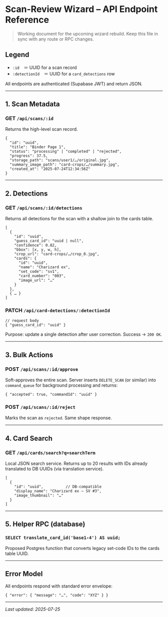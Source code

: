# Scan-Review Wizard – API Endpoint Reference

> Working document for the upcoming wizard rebuild. Keep this file in sync with any route or RPC changes.

## Legend
* `:id` ＝ UUID for a scan record  
* `:detectionId` ＝ UUID for a `card_detections` row

All endpoints are authenticated (Supabase JWT) and return JSON.

---

## 1. Scan Metadata
### GET `/api/scans/:id`
Returns the high-level scan record.
```jsonc
{
  "id": "uuid",
  "title": "Binder Page 1",
  "status": "processing" | "completed" | "rejected",
  "progress": 37.5,
  "storage_path": "scans/user1/…/original.jpg",
  "summary_image_path": "card-crops/…/summary.jpg",
  "created_at": "2025-07-24T12:34:56Z"
}
```

---

## 2. Detections
### GET `/api/scans/:id/detections`
Returns all detections for the scan with a shallow join to the cards table.
```jsonc
[
  {
    "id": "uuid",
    "guess_card_id": "uuid | null",
    "confidence": 0.82,
    "bbox": [x, y, w, h],
    "crop_url": "card-crops/…/crop_0.jpg",
    "cards": {
      "id": "uuid",
      "name": "Charizard ex",
      "set_code": "sv1",
      "card_number": "003",
      "image_url": "…"
    }
  },
  { … }
]
```

### PATCH `/api/card-detections/:detectionId`
```jsonc
// request body
{ "guess_card_id": "uuid" }
```
Purpose: update a single detection after user correction. Success → `200 OK`.

---

## 3. Bulk Actions
### POST `/api/scans/:id/approve`
Soft-approves the entire scan. Server inserts `DELETE_SCAN` (or similar) into `command_queue` for background processing and returns:
```jsonc
{ "accepted": true, "commandId": "uuid" }
```

### POST `/api/scans/:id/reject`
Marks the scan as `rejected`. Same shape response.

---

## 4. Card Search
### GET `/api/cards/search?q=searchTerm`
Local JSON search service. Returns up to 20 results with IDs already translated to DB UUIDs (via translation service).

```jsonc
[
  {
    "id": "uuid",          // DB-compatible
    "display_name": "Charizard ex – SV #3",
    "image_thumbnail": "…"
  }
]
```

---

## 5. Helper RPC (database)
### `SELECT translate_card_id('base1-4') AS uuid;`
Proposed Postgres function that converts legacy set-code IDs to the cards table UUID.

---

## Error Model
All endpoints respond with standard error envelope:
```jsonc
{ "error": { "message": "…", "code": "XYZ" } }
```

---

_Last updated: 2025-07-25_
